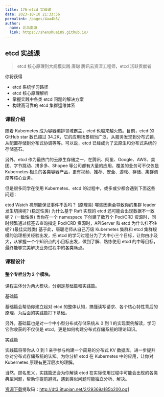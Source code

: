```yaml
---
title: 176-etcd 实战课
date: 2023-10-10 21:33:56
permalink: /pages/4aa4b5/
author: 
  name: 北鸟南游
  link: https://shenshuai89.github.io/
---
```

## etcd 实战课

> etcd 核心原理到大规模实践
> 唐聪  腾讯云资深工程师，etcd 活跃贡献者

你将获得

- etcd 系统学习路径
- etcd 核心原理解析
- 掌握实践中各类 etcd 问题的解决方案
- 构建高可靠的 etcd 集群运维体系

### 课程介绍

随着 Kubernetes 成为容器编排领域霸主，etcd 也越来越火热。目前，etcd 的 GitHub star 数已超过 34.2K，它的应用场景相当广泛，从服务发现到分布式锁，从配置存储到分布式协调等等。可以说，etcd 已经成为了云原生和分布式系统的存储基石。

另外，etcd 作为最热门的云原生存储之一，在腾讯、阿里、Google、AWS、美团、字节跳动、拼多多、Shopee 等公司都有大量的应用，覆盖的业务可不仅仅是 Kubernetes 相关的各类容器产品，更有视频、推荐、安全、游戏、存储、集群调度等核心业务。

但是很多同学在使用 Kubernetes、etcd 的过程中，或多或少都会遇到下面这些问题：

etcd Watch 机制能保证事件不丢吗？ (原理类)
哪些因素会导致你的集群 leader 发生切换呢? (稳定性类)
为什么基于 Raft 实现的 etcd 还可能会出现数据不一致呢？ (一致性类)
当你在一个 namespace 下创建了数万个 Pod/CRD 资源时，同时频繁通过标签去查询指定 Pod/CRD 资源时，APIServer 和 etcd 为什么扛不住呢? (最佳实践类)
基于此，唐聪老师从自己万级 Kubernetes 集群和 etcd 集群规模的治理相关经验出发，把 etcd 的学习过程分为了大中小三个目标，让你由小及大，从掌握一个个知识点的小目标出发，做到了解、熟练使用 etcd 的中等目标，最终能够完美解决业务过程中的各类痛点。

### 课程设计

#### 整个专栏分为 2 个模块。

课程主体分为两大模块，分别是基础篇和实践篇。

基础篇

基础篇会帮助你建立起对 etcd 的整体认知，搞懂读写请求、各个核心特性背后的原理，为后面的实践篇打下基础。

另外，基础篇也是对一个中小型分布式存储系统从 0 到 1 的实现案例解读，学习它你收获的不仅仅是 etcd，更是如何构建分布式存储系统的理论知识。

实践篇

实践篇将带你从 0 到 1 亲手参与构建一个简易的分布式 KV 数据库，进一步提升你对分布式存储系统的认知。为你分析 etcd 在 Kubernetes 中的应用，让你对 Kubernetes 原理有更深层次的理解。

当然，顾名思义，实践篇还会为你解读 etcd 在实际使用过程中可能会出现的各类典型问题，帮助你提前避坑，遇到类似问题时能独立分析、解决。

[资源下载](https://pan.baidu.com/s/12E6t0E7OT-A-x_VfHZ-0jg)提取码：http://dt3.8tupian.net/2/29369a185b200.pg1	
